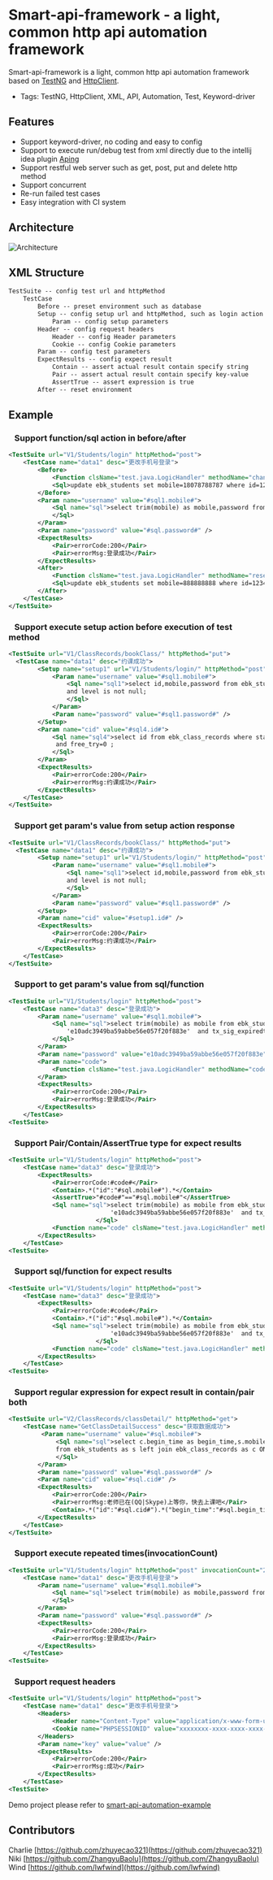 # Smart-api-framework - a light, common http api automation framework

Smart-api-framework is a light, common http api automation framework based on [TestNG](http://testng.org/doc/index.html) and [HttpClient](http://hc.apache.org/httpcomponents-client-ga/).

* Tags: TestNG, HttpClient, XML, API, Automation, Test, Keyword-driver

## Features

* Support keyword-driver, no coding and easy to config
* Support to execute run/debug test from xml directly due to the intellij idea plugin [Aping](https://github.com/lwfwind/aping)
* Support restful web server such as get, post, put and delete http method
* Support concurrent
* Re-run failed test cases
* Easy integration with CI system

## Architecture
![Architecture](https://github.com/lwfwind/smart-api-framework/blob/dev/pics/Architecture.png)

## XML Structure
```xml
TestSuite -- config test url and httpMethod
    TestCase
        Before -- preset environment such as database
        Setup -- config setup url and httpMethod, such as login action
            Param -- config setup parameters
        Header -- config request headers 
            Header -- config Header parameters
            Cookie -- config Cookie parameters
        Param -- config test parameters
        ExpectResults -- config expect result
            Contain	-- assert actual result contain specify string
            Pair -- assert actual result contain specify key-value
            AssertTrue -- assert expression is true
        After -- reset environment
```
## Example
### &nbsp;&nbsp; Support function/sql action in before/after
```xml
<TestSuite url="V1/Students/login" httpMethod="post">
    <TestCase name="data1" desc="更改手机号登录">
        <Before>
            <Function clsName="test.java.LogicHandler" methodName="changeStudentsMobile" arguments="1(int)"/>
            <Sql>update ebk_students set mobile=18078788787 where id=123456;</Sql>
        </Before>
        <Param name="username" value="#sql1.mobile#">
            <Sql name="sql">select trim(mobile) as mobile,password from ebk_students where id=123456;
            </Sql>
        </Param>
        <Param name="password" value="#sql.password#" />
        <ExpectResults>
            <Pair>errorCode:200</Pair>
            <Pair>errorMsg:登录成功</Pair>
        </ExpectResults>
        <After>
            <Function clsName="test.java.LogicHandler" methodName="resertStudentMobile"/>
            <Sql>update ebk_students set mobile=888888888 where id=123456;</Sql>
        </After>
    </TestCase>
</TestSuite>
```

### &nbsp;&nbsp; Support execute setup action before execution of test method
```xml
<TestSuite url="V1/ClassRecords/bookClass/" httpMethod="put">
  <TestCase name="data1" desc="约课成功">
        <Setup name="setup1" url="V1/Students/login/" httpMethod="post">
            <Param name="username" value="#sql1.mobile#">
                <Sql name="sql1">select id,mobile,password from ebk_students where status=1 and acoin>100 
                and level is not null;
                </Sql>
            </Param>
            <Param name="password" value="#sql1.password#" />
        </Setup>
        <Param name="cid" value="#sql4.id#">
            <Sql name="sql4">select id from ebk_class_records where status=0 and begin_time>unix_timestamp()
             and free_try=0 ;
            </Sql>
        </Param>
        <ExpectResults>
            <Pair>errorCode:200</Pair>
            <Pair>errorMsg:约课成功</Pair>
        </ExpectResults>
    </TestCase>
</TestSuite>
```

### &nbsp;&nbsp; Support get param's value from setup action response
```xml
<TestSuite url="V1/ClassRecords/bookClass/" httpMethod="put">
  <TestCase name="data1" desc="约课成功">
        <Setup name="setup1" url="V1/Students/login/" httpMethod="post">
            <Param name="username" value="#sql1.mobile#">
                <Sql name="sql1">select id,mobile,password from ebk_students where status=1 and acoin>100 
                and level is not null;
                </Sql>
            </Param>
            <Param name="password" value="#sql1.password#" />
        </Setup>
        <Param name="cid" value="#setup1.id#" />
        <ExpectResults>
            <Pair>errorCode:200</Pair>
            <Pair>errorMsg:约课成功</Pair>
        </ExpectResults>
    </TestCase>
</TestSuite>
```

### &nbsp;&nbsp; Support to get param's value from sql/function
```xml
<TestSuite url="V1/Students/login" httpMethod="post">
    <TestCase name="data3" desc="登录成功">
        <Param name="username" value="#sql1.mobile#">
            <Sql name="sql">select trim(mobile) as mobile from ebk_students where password =
                'e10adc3949ba59abbe56e057f20f883e'  and tx_sig_expiredtime> curdate()+86400;
            </Sql>
        </Param>
        <Param name="password" value="e10adc3949ba59abbe56e057f20f883e" />
        <Param name="code">
            <Function clsName="test.java.LogicHandler" methodName="codeGenerator" arguments="test"/>
        </Param>
        <ExpectResults>
            <Pair>errorCode:200</Pair>
            <Pair>errorMsg:登录成功</Pair>
        </ExpectResults>
    </TestCase>  
<TestSuite>
```

### &nbsp;&nbsp; Support Pair/Contain/AssertTrue type for expect results
```xml
<TestSuite url="V1/Students/login" httpMethod="post">
    <TestCase name="data3" desc="登录成功">
        <ExpectResults>
            <Pair>errorCode:#code#</Pair>
            <Contain>.*("id":"#sql.mobile#").*</Contain>
            <AssertTrue>"#code#"=="#sql.mobile#"</AssertTrue>
            <Sql name="sql">select trim(mobile) as mobile from ebk_students where password =
                            'e10adc3949ba59abbe56e057f20f883e'  and tx_sig_expiredtime> curdate()+86400;
                        </Sql>
            <Function name="code" clsName="test.java.LogicHandler" methodName="codeGenerator" />
        </ExpectResults>
    </TestCase>  
<TestSuite>
```

### &nbsp;&nbsp; Support sql/function for expect results
```xml
<TestSuite url="V1/Students/login" httpMethod="post">
    <TestCase name="data3" desc="登录成功">
        <ExpectResults>
            <Pair>errorCode:#code#</Pair>
            <Contain>.*("id":"#sql.mobile#").*</Contain>
            <Sql name="sql">select trim(mobile) as mobile from ebk_students where password =
                            'e10adc3949ba59abbe56e057f20f883e'  and tx_sig_expiredtime> curdate()+86400;
                        </Sql>
            <Function name="code" clsName="test.java.LogicHandler" methodName="codeGenerator" />
        </ExpectResults>
    </TestCase>  
<TestSuite>
```

### &nbsp;&nbsp; Support regular expression for expect result in contain/pair both 
```xml
<TestSuite url="V2/ClassRecords/classDetail/" httpMethod="get">
    <TestCase name="GetClassDetailSuccess" desc="获取数据成功">
         <Param name="username" value="#sql.mobile#">
             <Sql name="sql">select c.begin_time as begin_time,s.mobile as mobile ,password,c.id as cid 
             from ebk_students as s left join ebk_class_records as c ON s.id = c.sid limit 100;
             </Sql>
        </Param>
        <Param name="password" value="#sql.password#" />
        <Param name="cid" value="#sql.cid#" />
        <ExpectResults>
            <Pair>errorCode:200</Pair>
            <Pair>errorMsg:老师已在(QQ|Skype)上等你，快去上课吧</Pair>
            <Contain>.*("id":"#sql.cid#").*("begin_time":"#sql.begin_time#").*</Contain>
        </ExpectResults>
    </TestCase>
</TestSuite>
```

### &nbsp;&nbsp; Support execute repeated times(invocationCount)
```xml
<TestSuite url="V1/Students/login" httpMethod="post" invocationCount="2000">
    <TestCase name="data1" desc="更改手机号登录">
        <Param name="username" value="#sql1.mobile#">
            <Sql name="sql">select trim(mobile) as mobile,password from ebk_students where id=123456;
            </Sql>
        </Param>
        <Param name="password" value="#sql.password#" />
        <ExpectResults>
            <Pair>errorCode:200</Pair>
            <Pair>errorMsg:登录成功</Pair>
        </ExpectResults>
    </TestCase>
<TestSuite>
```

### &nbsp;&nbsp; Support request headers
```xml
<TestSuite url="V1/Students/login" httpMethod="post">
    <TestCase name="data1" desc="更改手机号登录">
        <Headers>
            <Header name="Content-Type" value="application/x-www-form-urlencoded;charset=UTF-8" />
            <Cookie name="PHPSESSIONID" value="xxxxxxxx-xxxx-xxxx-xxxx-xxxxxxxxxxxx" />
        </Headers>
        <Param name="key" value="value" />
        <ExpectResults>
            <Pair>errorCode:200</Pair>
            <Pair>errorMsg:成功</Pair>
        </ExpectResults>
    </TestCase>
<TestSuite>
```

Demo project please refer to  [smart-api-automation-example](https://github.com/lwfwind/smart-api-automation-example)

## Contributors
   Charlie [https://github.com/zhuyecao321](https://github.com/zhuyecao321)<br/>
   Niki    [https://github.com/ZhangyuBaolu](https://github.com/ZhangyuBaolu)<br/>
   Wind    [https://github.com/lwfwind](https://github.com/lwfwind)<br/>